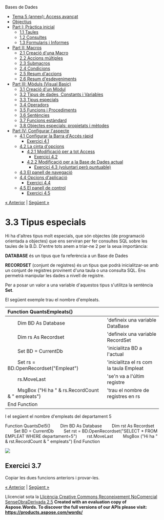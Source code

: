 Bases de Dades

- [Tema 5 (annex): Access avançat](index.md)
- [Objectius](objectius.md)
- [Part I: Pràctica inicial](part_i_prctica_inicial.md) 
  - [1.1 Taules](11_taules.md)
  - [1.2 Consultes](12_consultes.md)
  - [1.3 Formularis i Informes](13_formularis_i_informes.md)
- [Part II: Macros](part_ii_macros.md) 
  - [2.1 Creació d'una Macro](21_creaci_duna_macro.md)
  - [2.2 Accions múltiples](22_accions_mltiples.md)
  - [2.3 Submacros](23_submacros.md)
  - [2.4 Condicions](24_condicions.md)
  - [2.5 Resum d'accions](25_resum_daccions.md)
  - [2.6 Resum d'esdeveniments](26_resum_desdeveniments.md)
- [Part III: Mòduls (Visual Basic)](part_iii_mduls_visual_basic.md) 
  - [3.1 Creació d'un Mòdul](31_creaci_dun_mdul.md)
  - [3.2 Tipus de dades, Constants i Variables](32_tipus_de_dades_constants_i_variables.md)
  - [3.3 Tipus especials](33_tipus_especials.md)
  - [3.4 Operadors](34_operadors.md)
  - [3.5 Funcions i Procediments](35_funcions_i_procediments.md)
  - [3.6 Sentències](36_sentncies.md)
  - [3.7 Funcions estàndard](37_funcions_estndard.md)
  - [3.8 Objectes especials: propietats i mètodes](38_objectes_especials_propietats_i_mtodes.md)
- [Part IV: Configurar l'aspecte](part_iv_configurar_laspecte.md) 
  - [4.1 Configurar la Barra d'Accés ràpid](41_configurar_la_barra_daccs_rpid.md) 
    - [Exercici 4.1](exercici_41.md)
  - [4.2 La cinta d'opcions](42_la_cinta_dopcions.md) 
    - [4.2.1 Modificació per a tot Access](421_modificaci_per_a_tot_access.md) 
      - [Exercici 4.2](exercici_42.md)
    - [4.2.2 Modificació per a la Base de Dades actual](422_modificaci_per_a_la_base_de_dades_actual.md) 
      - [Exercici 4.3 (voluntari però puntuable)](exercici_43_voluntari_per_puntuable.md)
  - [4.3 El panell de navegació](43_el_panell_de_navegaci.md)
  - [4.4 Opcions d'aplicació](44_opcions_daplicaci.md) 
    - [Exercici 4.4](exercici_44.md)
  - [4.5 El panell de control](45_el_panell_de_control.md) 
    - [Exercici 4.5](exercici_45.md)

[« Anterior](32_tipus_de_dades_constants_i_variables.md) | [Següent »](34_operadors.md)
# <a name="main"></a>**3.3 Tipus especials**


Hi ha d'altres tipus molt especials, que són objectes (de programació orientada a objectes) que ens serviran per fer consultes SQL sobre les taules de la B.D. D'entre tots anem a triar-ne 2 per la seua importància: 

**DATABASE** és un tipus que fa referència a un Base de Dades 

**RECORDSET** (conjunt de registres) és un tipus que podrà inicialitzar-se amb un conjunt de registres provinent d'una taula o una consulta SQL. Ens permetrà manipular les dades a nivell de registre. 

Per a posar un valor a una variable d'aquestos tipus s'utilitza la sentència **Set**. 

El següent exemple trau el nombre d'empleats. 

|Function QuantsEmpleats()||
| :- | :- |
|`    `Dim BD As Database|'defineix una variable DataBase|
|`    `Dim rs As Recordset|'defineix una variable RecordSet|
|`    `Set BD = CurrentDb|'inicialitza BD a l'actual|
|`    `Set rs = BD.OpenRecordset("Empleat")|'inicialitza el rs com la taula Empleat|
|`    `rs.MoveLast|'se'n va a l'últim registre|
|`    `MsgBox ("Hi ha " & rs.RecordCount & " empleats")|'trau el nombre de registres en rs|
|End Function||
I el següent el nombre d'empleats del departament 5 

Function QuantsDel5()
`    `Dim BD As Database
`    `Dim rst As Recordset
`    `Set BD = CurrentDb
`    `Set rst = BD.OpenRecordset("SELECT \* FROM EMPLEAT WHERE departament=5")
`    `rst.MoveLast
`    `MsgBox ("Hi ha " & rst.RecordCount & " empleats")
End Function

![](33_tipus_especials.002.png)
## **Exercici 3.7**
Copiar les dues funcions anteriors i provar-les. 

[« Anterior](32_tipus_de_dades_constants_i_variables.md) | [Següent »](34_operadors.md)

Llicenciat sota la [Llicència Creative Commons Reconeixement NoComercial SenseObraDerivada 2.5](http://creativecommons.org/licenses/by-nc-nd/2.5/)
**Created with an evaluation copy of Aspose.Words. To discover the full versions of our APIs please visit: https://products.aspose.com/words/**
